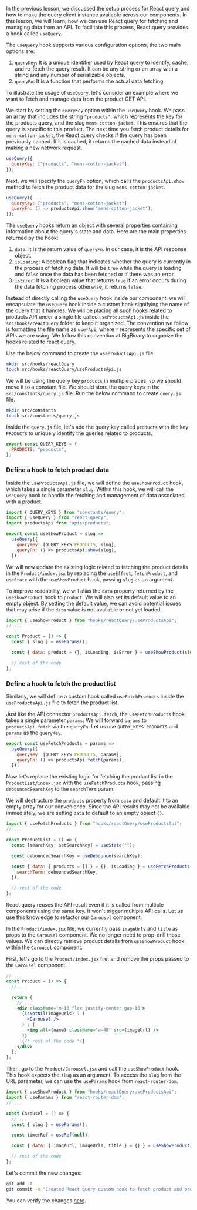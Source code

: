 In the previous lesson, we discussed the setup process for React query and how to make the query client instance available across our components. In this lesson, we will learn, how we can use React query for fetching and managing data from an API. To facilitate this process, React query provides a hook called `useQuery`.

The `useQuery` hook supports various configuration options, the two main options are:

1. `queryKey`: It is a unique identifier used by React query to identify, cache, and re-fetch the query result. It can be any string or an array with a string and any number of serializable objects.
2. `queryFn`: It is a function that performs the actual data fetching.

To illustrate the usage of `useQuery`, let's consider an example where we want to fetch and manage data from the product GET API.

We start by setting the `queryKey` option within the `useQuery` hook. We pass an array that includes the string `"products"`, which represents the key for the products query, and the slug `mens-cotton-jacket`. This ensures that the query is specific to this product. The next time you fetch product details for `mens-cotton-jacket`, the React query checks if the query has been previously cached. If it is cached, it returns the cached data instead of making a new network request.

```js
useQuery({
  queryKey: ["products", "mens-cotton-jacket"],
});
```

Next, we will specify the `queryFn` option, which calls the `productsApi.show` method to fetch the product data for the slug `mens-cotton-jacket`.

```js
useQuery({
  queryKey: ["products", "mens-cotton-jacket"],
  queryFn: () => productsApi.show("mens-cotton-jacket"),
});
```

The `useQuery` hooks return an object with several properties containing information about the query's state and data. Here are the main properties returned by the hook:

1. `data`: It is the return value of `queryFn`. In our case, it is the API response object.
2. `isLoading`: A boolean flag that indicates whether the query is currently in the process of fetching data. It will be `true` while the query is loading and `false` once the data has been fetched or if there was an error.
3. `isError`: It is a boolean value that returns `true` if an error occurs during the data fetching process otherwise, it returns `false`.

Instead of directly calling the `useQuery` hook inside our component, we will encapsulate the `useQuery` hook inside a custom hook signifying the name of the query that it handles. We will be placing all such hooks related to products API under a single file called `useProductsApi.js` inside the `src/hooks/reactQuery` folder to keep it organized. The convention we follow is formatting the file name as `use*Api`, where `*` represents the specific set of APIs we are using. We follow this convention at BigBinary to organize the hooks related to react query.

Use the below command to create the `useProductsApi.js` file.

```bash
mkdir src/hooks/reactQuery
touch src/hooks/reactQuery/useProductsApi.js
```

We will be using the query key `products` in multiple places, so we should move it to a constant file. We should store the query keys in the `src/constants/query.js` file. Run the below command to create `query.js` file.

```bash
mkdir src/constants
touch src/constants/query.js
```

Inside the `query.js` file, let's add the query key called `products` with the key `PRODUCTS` to uniquely identify the queries related to products.

```js
export const QUERY_KEYS = {
  PRODUCTS: "products",
};
```

### Define a hook to fetch product data

Inside the `useProductsApi.js` file, we will define the `useShowProduct` hook, which takes a single parameter `slug`. Within this hook, we will call the `useQuery` hook to handle the fetching and management of data associated with a product.

```js
import { QUERY_KEYS } from "constants/query";
import { useQuery } from "react-query";
import productsApi from "apis/products";

export const useShowProduct = slug =>
  useQuery({
    queryKey: [QUERY_KEYS.PRODUCTS, slug],
    queryFn: () => productsApi.show(slug),
  });
```

We will now update the existing logic related to fetching the product details in the `Product/index.jsx` by replacing the `useEffect`, `fetchProduct`, and `useState` with the `useShowProduct` hook, passing `slug` as an argument.

To improve readability, we will alias the `data` property returned by the `useShowProduct` hook to `product`. We will also set its default value to an empty object. By setting the default value, we can avoid potential issues that may arise if the `data` value is not available or not yet loaded.

```jsx {7}
import { useShowProduct } from "hooks/reactQuery/useProductsApi";
// ...

const Product = () => {
  const { slug } = useParams();

  const { data: product = {}, isLoading, isError } = useShowProduct(slug);

  // rest of the code
};
```

### Define a hook to fetch the product list

Similarly, we will define a custom hook called `useFetchProducts` inside the `useProductsApi.js` file to fetch the product list.

Just like the API connector `productsApi.fetch`, the `useFetchProducts` hook takes a single parameter `params`. We will forward `params` to `productsApi.fetch` via the `queryFn`. Let us use `QUERY_KEYS.PRODUCTS` and `params` as the `queryKey`.

```js
export const useFetchProducts = params =>
  useQuery({
    queryKey: [QUERY_KEYS.PRODUCTS, params],
    queryFn: () => productsApi.fetch(params),
  });
```

Now let's replace the existing logic for fetching the product list in the `ProductList/index.jsx` with the `useFetchProducts` hook, passing `debouncedSearchKey` to the `searchTerm` param.

We will destructure the `products` property from `data` and default it to an empty array for our convenience. Since the API results may not be available immediately, we are setting `data` to default to an empty object `{}`.

```jsx {9-11}
import { useFetchProducts } from "hooks/reactQuery/useProductsApi";
// ...

const ProductList = () => {
  const [searchKey, setSearchKey] = useState("");

  const debouncedSearchKey = useDebounce(searchKey);

  const { data: { products = [] } = {}, isLoading } = useFetchProducts({
    searchTerm: debouncedSearchKey,
  });

  // rest of the code
};
```

React query reuses the API result even if it is called from multiple components using the same key. It won't trigger multiple API calls. Let us use this knowledge to refactor our `Carousel` component.

In the `Product/index.jsx` file, we currently pass `imageUrls` and `title` as props to the `Carousel` component. We no longer need to prop-drill those values. We can directly retrieve product details from `useShowProduct` hook within the `Carousel` component.

First, let's go to the `Product/index.jsx` file, and remove the props passed to the `Carousel` component.

```jsx {9}
// ...
const Product = () => {
  // ...

  return (
    // ...
    <div className="m-16 flex justify-center gap-16">
      {isNotNil(imageUrls) ? (
        <Carousel />
      ) : (
        <img alt={name} className="w-48" src={imageUrl} />
      )}
      {/* rest of the code */}
    </div>
  );
};
```

Then, go to the `Product/Carousel.jsx` and call the `useShowProduct` hook. This hook expects the `slug` as an argument. To access the `slug` from the URL parameter, we can use the `useParams` hook from `react-router-dom`.

```jsx {7, 11}
import { useShowProduct } from "hooks/reactQuery/useProductsApi";
import { useParams } from "react-router-dom";
// ...

const Carousel = () => {
  // ...
  const { slug } = useParams();

  const timerRef = useRef(null);

  const { data: { imageUrl, imageUrls, title } = {} } = useShowProduct(slug);

  // rest of the code
};
```

Let's commit the new changes:

```bash
git add -A
git commit -m "Created React query custom hook to fetch product and product list"
```

You can verify the changes [here](https://github.com/bigbinary/smile-cart-frontend/commit/72de9b34da604df149d1c5255d58de28a21493fe).
